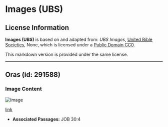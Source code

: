 # Images (UBS)

## License Information

**Images (UBS)** is based on and adapted from: _UBS Images_, [United Bible Societies](https://unitedbiblesocieties.org/), None, which is licensed under a [Public Domain CC0](https://creativecommons.org/public-domain/cc0/).

This markdown version is provided under the same license.



--------------------------------

## Oras (id: 291588)

### Image Content

![Image](https://cdn.aquifer.bible/aquifer-content/resources/Media/WEB-0687_orache.jpg)

[link](https://cdn.aquifer.bible/aquifer-content/resources/Media/WEB-0687_orache.jpg)

* **Associated Passages:** JOB 30:4

